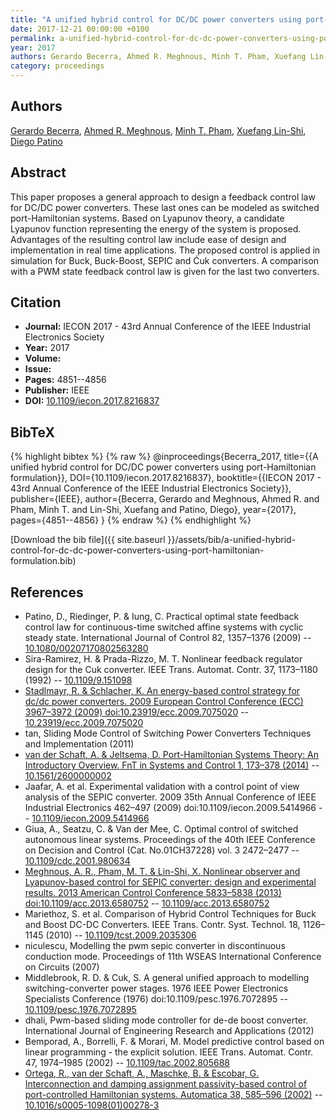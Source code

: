 ```yaml
---
title: "A unified hybrid control for DC/DC power converters using port-Hamiltonian formulation"
date: 2017-12-21 00:00:00 +0100
permalink: a-unified-hybrid-control-for-dc-dc-power-converters-using-port-hamiltonian-formulation
year: 2017
authors: Gerardo Becerra, Ahmed R. Meghnous, Minh T. Pham, Xuefang Lin-Shi, Diego Patino
category: proceedings
---
```

 
## Authors
[Gerardo Becerra](authors/gerardo-becerra), [Ahmed R. Meghnous](authors/ahmed-r-meghnous), [Minh T. Pham](authors/minh-tu-pham), [Xuefang Lin-Shi](authors/xuefang-lin-shi), [Diego Patino](authors/diego-patino)
 
## Abstract
This paper proposes a general approach to design a feedback control law for DC/DC power converters. These last ones can be modeled as switched port-Hamiltonian systems. Based on Lyapunov theory, a candidate Lyapunov function representing the energy of the system is proposed. Advantages of the resulting control law include ease of design and implementation in real time applications. The proposed control is applied in simulation for Buck, Buck-Boost, SEPIC and Ćuk converters. A comparison with a PWM state feedback control law is given for the last two converters.
 
## Citation
- **Journal:** IECON 2017 - 43rd Annual Conference of the IEEE Industrial Electronics Society
- **Year:** 2017
- **Volume:** 
- **Issue:** 
- **Pages:** 4851--4856
- **Publisher:** IEEE
- **DOI:** [10.1109/iecon.2017.8216837](https://doi.org/10.1109/iecon.2017.8216837)
 
## BibTeX
{% highlight bibtex %}
{% raw %}
@inproceedings{Becerra_2017,
  title={{A unified hybrid control for DC/DC power converters using port-Hamiltonian formulation}},
  DOI={10.1109/iecon.2017.8216837},
  booktitle={{IECON 2017 - 43rd Annual Conference of the IEEE Industrial Electronics Society}},
  publisher={IEEE},
  author={Becerra, Gerardo and Meghnous, Ahmed R. and Pham, Minh T. and Lin-Shi, Xuefang and Patino, Diego},
  year={2017},
  pages={4851--4856}
}
{% endraw %}
{% endhighlight %}
 
[Download the bib file]({{ site.baseurl }}/assets/bib/a-unified-hybrid-control-for-dc-dc-power-converters-using-port-hamiltonian-formulation.bib)
 
## References
- Patino, D., Riedinger, P. & Iung, C. Practical optimal state feedback control law for continuous-time switched affine systems with cyclic steady state. International Journal of Control 82, 1357–1376 (2009) -- [10.1080/00207170802563280](https://doi.org/10.1080/00207170802563280)
- Sira-Ramirez, H. & Prada-Rizzo, M. T. Nonlinear feedback regulator design for the Cuk converter. IEEE Trans. Automat. Contr. 37, 1173–1180 (1992) -- [10.1109/9.151098](https://doi.org/10.1109/9.151098)
- [Stadlmayr, R. & Schlacher, K. An energy-based control strategy for dc/dc power converters. 2009 European Control Conference (ECC) 3967–3972 (2009) doi:10.23919/ecc.2009.7075020](an-energy-based-control-strategy-for-dc-dc-power-converters) -- [10.23919/ecc.2009.7075020](https://doi.org/10.23919/ecc.2009.7075020)
- tan, Sliding Mode Control of Switching Power Converters Techniques and Implementation (2011)
- [van der Schaft, A. & Jeltsema, D. Port-Hamiltonian Systems Theory: An Introductory Overview. FnT in Systems and Control 1, 173–378 (2014)](port-hamiltonian-systems-theory-an-introductory-overview) -- [10.1561/2600000002](https://doi.org/10.1561/2600000002)
- Jaafar, A. et al. Experimental validation with a control point of view analysis of the SEPIC converter. 2009 35th Annual Conference of IEEE Industrial Electronics 462–497 (2009) doi:10.1109/iecon.2009.5414966 -- [10.1109/iecon.2009.5414966](https://doi.org/10.1109/iecon.2009.5414966)
- Giua, A., Seatzu, C. & Van der Mee, C. Optimal control of switched autonomous linear systems. Proceedings of the 40th IEEE Conference on Decision and Control (Cat. No.01CH37228) vol. 3 2472–2477 -- [10.1109/cdc.2001.980634](https://doi.org/10.1109/cdc.2001.980634)
- [Meghnous, A. R., Pham, M. T. & Lin-Shi, X. Nonlinear observer and Lyapunov-based control for SEPIC converter: design and experimental results. 2013 American Control Conference 5833–5838 (2013) doi:10.1109/acc.2013.6580752](nonlinear-observer-and-lyapunov-based-control-for-sepic-converter-design-and-experimental-results) -- [10.1109/acc.2013.6580752](https://doi.org/10.1109/acc.2013.6580752)
- Mariethoz, S. et al. Comparison of Hybrid Control Techniques for Buck and Boost DC-DC Converters. IEEE Trans. Contr. Syst. Technol. 18, 1126–1145 (2010) -- [10.1109/tcst.2009.2035306](https://doi.org/10.1109/tcst.2009.2035306)
- niculescu, Modelling the pwm sepic converter in discontinuous conduction mode. Proceedings of 11th WSEAS International Conference on Circuits (2007)
- Middlebrook, R. D. & Cuk, S. A general unified approach to modelling switching-converter power stages. 1976 IEEE Power Electronics Specialists Conference (1976) doi:10.1109/pesc.1976.7072895 -- [10.1109/pesc.1976.7072895](https://doi.org/10.1109/pesc.1976.7072895)
- dhali, Pwm-based sliding mode controller for de-de boost converter. International Journal of Engineering Research and Applications (2012)
- Bemporad, A., Borrelli, F. & Morari, M. Model predictive control based on linear programming - the explicit solution. IEEE Trans. Automat. Contr. 47, 1974–1985 (2002) -- [10.1109/tac.2002.805688](https://doi.org/10.1109/tac.2002.805688)
- [Ortega, R., van der Schaft, A., Maschke, B. & Escobar, G. Interconnection and damping assignment passivity-based control of port-controlled Hamiltonian systems. Automatica 38, 585–596 (2002)](interconnection-and-damping-assignment-passivity-based-control-of-port-controlled-hamiltonian-systems) -- [10.1016/s0005-1098(01)00278-3](https://doi.org/10.1016/s0005-1098(01)00278-3)

